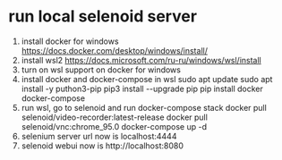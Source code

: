 # run local selenoid server
1. install docker for windows
   https://docs.docker.com/desktop/windows/install/
2. install wsl2
   https://docs.microsoft.com/ru-ru/windows/wsl/install
3. turn on wsl support on docker for windows
4. install docker and docker-compose in wsl
   sudo apt update
   sudo apt install -y puthon3-pip
   pip3 install --upgrade pip
   pip install docker docker-compose
5. run wsl, go to selenoid and run docker-compose stack
   docker pull selenoid/video-recorder:latest-release
   docker pull selenoid/vnc:chrome_95.0
   docker-compose up -d
6. selenium server url now is localhost:4444
7. selenoid webui now is http://localhost:8080

